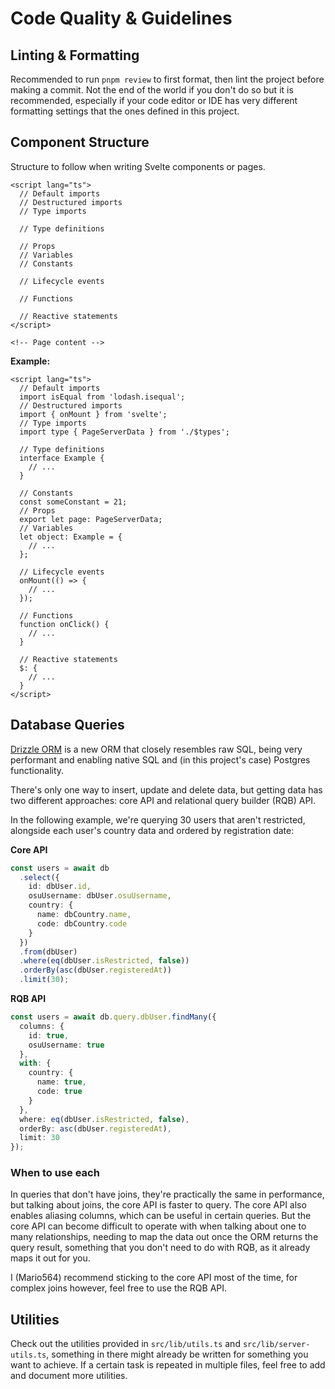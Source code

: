 # Code Quality & Guidelines

## Linting & Formatting

Recommended to run `pnpm review` to first format, then lint the project before making a commit. Not the end of the world if you don't do so but it is recommended, especially if your code editor or IDE has very different formatting settings that the ones defined in this project.

## Component Structure

Structure to follow when writing Svelte components or pages.

```svelte
<script lang="ts">
  // Default imports
  // Destructured imports
  // Type imports

  // Type definitions

  // Props
  // Variables
  // Constants

  // Lifecycle events

  // Functions

  // Reactive statements
</script>

<!-- Page content -->
```

**Example:**

```svelte
<script lang="ts">
  // Default imports
  import isEqual from 'lodash.isequal';
  // Destructured imports
  import { onMount } from 'svelte';
  // Type imports
  import type { PageServerData } from './$types';

  // Type definitions
  interface Example {
    // ...
  }

  // Constants
  const someConstant = 21;
  // Props
  export let page: PageServerData;
  // Variables
  let object: Example = {
    // ...
  };

  // Lifecycle events
  onMount(() => {
    // ...
  });

  // Functions
  function onClick() {
    // ...
  }

  // Reactive statements
  $: {
    // ...
  }
</script>
```

## Database Queries

[Drizzle ORM](https://orm.drizzle.team) is a new ORM that closely resembles raw SQL, being very performant and enabling native SQL and (in this project's case) Postgres functionality.

There's only one way to insert, update and delete data, but getting data has two different approaches: core API and relational query builder (RQB) API.

In the following example, we're querying 30 users that aren't restricted, alongside each user's country data and ordered by registration date:

**Core API**

```ts
const users = await db
  .select({
    id: dbUser.id,
    osuUsername: dbUser.osuUsername,
    country: {
      name: dbCountry.name,
      code: dbCountry.code
    }
  })
  .from(dbUser)
  .where(eq(dbUser.isRestricted, false))
  .orderBy(asc(dbUser.registeredAt))
  .limit(30);
```

**RQB API**

```ts
const users = await db.query.dbUser.findMany({
  columns: {
    id: true,
    osuUsername: true
  },
  with: {
    country: {
      name: true,
      code: true
    }
  },
  where: eq(dbUser.isRestricted, false),
  orderBy: asc(dbUser.registeredAt),
  limit: 30
});
```

### When to use each

In queries that don't have joins, they're practically the same in performance, but talking about joins, the core API is faster to query. The core API also enables aliasing columns, which can be useful in certain queries. But the core API can become difficult to operate with when talking about one to many relationships, needing to map the data out once the ORM returns the query result, something that you don't need to do with RQB, as it already maps it out for you.

I (Mario564) recommend sticking to the core API most of the time, for complex joins however, feel free to use the RQB API.

## Utilities

Check out the utilities provided in `src/lib/utils.ts` and `src/lib/server-utils.ts`, something in there might already be written for something you want to achieve. If a certain task is repeated in multiple files, feel free to add and document more utilities.
